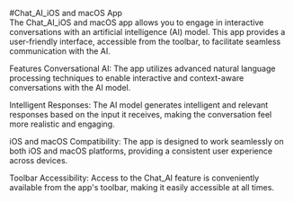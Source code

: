 #Chat_AI_iOS and macOS App                                                                        
The Chat_AI_iOS and macOS app allows you to engage in interactive conversations with an artificial intelligence (AI) model. 
This app provides a user-friendly interface, accessible from the toolbar, to facilitate seamless communication with the AI.

Features
Conversational AI:
The app utilizes advanced natural language processing techniques to enable interactive and context-aware conversations with the AI model.

Intelligent Responses: 
The AI model generates intelligent and relevant responses based on the input it receives, making the conversation feel more realistic and engaging.

iOS and macOS Compatibility: 
The app is designed to work seamlessly on both iOS and macOS platforms, providing a consistent user experience across devices.

Toolbar Accessibility: 
Access to the Chat_AI feature is conveniently available from the app's toolbar, making it easily accessible at all times.


